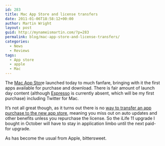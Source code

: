 ```yaml
---
id: 283
title: Mac App Store and license transfers
date: 2011-01-06T18:58:12+00:00
author: Martin Wright
layout: post
guid: http://mynameismartin.com/?p=283
permalink: blog/mac-app-store-and-license-transfers/
categories:
  - News
  - Reviews
tags:
  - App store
  - apple
  - Mac
---
```

The <a href="http://www.apple.com/mac/app-store/" target="_blank">Mac App Stor</a>e launched today to much fanfare, bringing with it the first apps available for purchase and download. There is fair amount of launch day content (although <a href="http://macrabbit.com/espresso/" target="_blank">Espresso</a> is currently absent, which will be my first purchase) including Twitter for Mac.

It&#8217;s not all great though, as it turns out there is no <a href="http://daringfireball.net/linked/2011/01/06/panic-mac-app-store" target="_blank">way to transfer an app purchase to the new app store</a>, meaning you miss out on auto updates and other benefits unless you repurchase the license. So the iLife 11 upgrade I bought in October will have to stay in application limbo until the next paid-for upgrade.

As has become the usual from Apple, bittersweet.